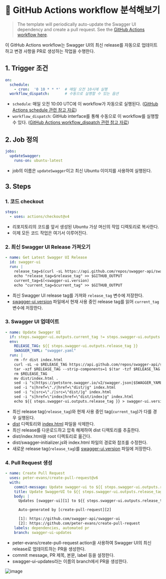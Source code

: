 # 🧐 GitHub Actions workflow 분석해보기

> The template will periodically auto-update the Swagger UI dependency and create a pull request. See the [GitHub Actions workflow here](.github/workflows/update-swagger.yml).

이 GitHub Actions workflow는 Swagger UI의 최신 release를 자동으로 업데이트하고 변경 사항을 PR로 생성하는 작업을 수행한다.

## 1. Trigger 조건

```yaml
on:
  schedule:
    - cron:  '0 10 * * *'  # 매일 오전 10시에 실행
  workflow_dispatch:       # 수동으로 실행할 수 있는 옵션
```

- `schedule`: 매일 오전 10:00 UTC에 이 workflow가 자동으로 실행된다. ([GitHub Actions schedule 관련 참고 자료](https://docs.github.com/en/actions/using-workflows/events-that-trigger-workflows#schedule))
- `workflow_dispatch`: GitHub interface를 통해 수동으로 이 workflow를 실행할 수 있다. ([GitHub Actions workflow_dispatch 관련 참고 자료](https://docs.github.com/en/actions/using-workflows/events-that-trigger-workflows#workflow_dispatch))

## 2. Job 정의

```yaml
jobs:
  updateSwagger:
    runs-on: ubuntu-latest
```

- job의 이름은 `updateSwagger`이고 최신 Ubuntu 이미지를 사용하여 실행된다.

## 3. Steps

### 1. 코드 checkout

```yaml
steps:
  - uses: actions/checkout@v4
```

- 리포지토리의 코드를 앞서 생성된 Ubuntu 가상 머신의 작업 디렉토리로 복사한다.
- 이제 모든 코드 작업은 여기서 이루어진다.

### 2. 최신 Swagger UI Release 가져오기

```yaml
- name: Get Latest Swagger UI Release
  id: swagger-ui
  run: |
    release_tag=$(curl -sL https://api.github.com/repos/swagger-api/swagger-ui/releases/latest | jq -r ".tag_name")
    echo "release_tag=$release_tag" >> $GITHUB_OUTPUT
    current_tag=$(<swagger-ui.version)
    echo "current_tag=$current_tag" >> $GITHUB_OUTPUT
```

- 최신 Swagger UI release tag를 가져와 `release_tag` 변수에 저장한다.
- [swagger-ui.version](swagger-ui.version) 파일에서 현재 사용 중인 release tag를 읽어 `current_tag` 변수에 저장한다.

### 3. Swagger UI 업데이트

```yaml
- name: Update Swagger UI
  if: steps.swagger-ui.outputs.current_tag != steps.swagger-ui.outputs.release_tag
  env:
    RELEASE_TAG: ${{ steps.swagger-ui.outputs.release_tag }}
    SWAGGER_YAML: "swagger.yaml"
  run: |
    rm -fr dist index.html
    curl -sL -o $RELEASE_TAG https://api.github.com/repos/swagger-api/swagger-ui/tarball/$RELEASE_TAG
    tar -xzf $RELEASE_TAG --strip-components=1 $(tar -tzf $RELEASE_TAG | head -1 | cut -f1 -d"/")/dist
    rm $RELEASE_TAG
    mv dist/index.html .
    sed -i "s|https://petstore.swagger.io/v2/swagger.json|$SWAGGER_YAML|g" dist/swagger-initializer.js
    sed -i "s|href=\"./|href=\"dist/|g" index.html
    sed -i "s|src=\"./|src=\"dist/|g" index.html
    sed -i "s|href=\"index|href=\"dist/index|g" index.html
    echo ${{ steps.swagger-ui.outputs.release_tag }} > swagger-ui.version
```

- 최신 release tag(`release_tag`)와 현재 사용 중인 tag(`current_tag`)가 다를 경우 실행된다.
- [dist](dist) 디렉토리와 [index.html](index.html) 파일을 삭제한다.
- 최신 release를 다운로드하고 압축 해제하여 dist 디렉토리를 추출한다.
- dist/index.html을 root 디렉토리로 옮긴다.
- dist/swagger-initializer.js와 index.html 파일의 경로와 참조를 수정한다.
- 새로운 release tag(`release_tag`)를 [swagger-ui.version](swagger-ui.version) 파일에 저장한다.

### 4. Pull Request 생성

```yaml
- name: Create Pull Request
  uses: peter-evans/create-pull-request@v6
  with:
    commit-message: Update swagger-ui to ${{ steps.swagger-ui.outputs.release_tag }}
    title: Update SwaggerUI to ${{ steps.swagger-ui.outputs.release_tag }}
    body: |
      Updates [swagger-ui][1] to ${{ steps.swagger-ui.outputs.release_tag }}

      Auto-generated by [create-pull-request][2]

      [1]: https://github.com/swagger-api/swagger-ui
      [2]: https://github.com/peter-evans/create-pull-request
    labels: dependencies, automated pr
    branch: swagger-ui-updates
```

- peter-evans/create-pull-request action을 사용하여 Swagger UI의 최신 release로 업데이트하는 PR을 생성한다.
- commit message, PR 제목, 본문, label 등을 설정한다.
- swagger-ui-updates라는 이름의 branch에서 PR을 생성한다.

![image](https://github.com/do0ori/swagger-github-pages/assets/71831926/b733f86c-f7bc-4e1e-aef8-40b9d5903992)
